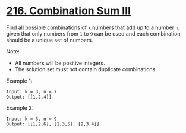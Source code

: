 [216. Combination Sum III](https://leetcode.com/problems/combination-sum-iii/)
==========================

Find all possible combinations of `k` numbers that add up to a number `n`,
given that only numbers from `1` to `9` can be used and each combination
should be a unique set of numbers.

Note:
 - All numbers will be positive integers.
 - The solution set must not contain duplicate combinations.

Example 1:
```
Input: k = 3, n = 7
Output: [[1,2,4]]
```

Example 2:
```
Input: k = 3, n = 9
Output: [[1,2,6], [1,3,5], [2,3,4]]
```
